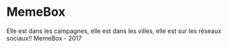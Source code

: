 # MemeBox
Elle est dans les campagnes, elle est dans les villes, elle est sur les réseaux sociaux!! MemeBox - 2017
